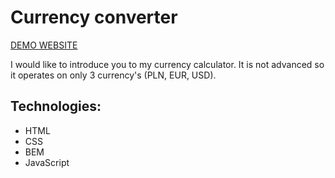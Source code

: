 # Currency converter
[DEMO WEBSITE](https://pawelwalicki.github.io/currency-converter/)

I would like to introduce you to my currency calculator. It is not advanced so it operates on only 3 currency's (PLN, EUR, USD).
## Technologies:
- HTML
- CSS
- BEM
- JavaScript
